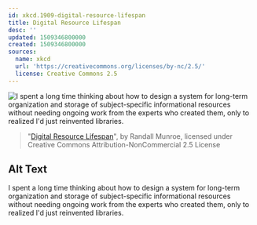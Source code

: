 ```yaml
---
id: xkcd.1909-digital-resource-lifespan
title: Digital Resource Lifespan
desc: ''
updated: 1509346800000
created: 1509346800000
sources:
  name: xkcd
  url: 'https://creativecommons.org/licenses/by-nc/2.5/'
  license: Creative Commons 2.5
---
```

![I spent a long time thinking about how to design a system for long-term organization and storage of subject-specific informational resources without needing ongoing work from the experts who created them, only to realized I'd just reinvented libraries.](https://imgs.xkcd.com/comics/digital_resource_lifespan.png)
> "[Digital Resource Lifespan](https://xkcd.com/1909/)", by Randall Munroe, licensed under Creative Commons Attribution-NonCommercial 2.5 License

## Alt Text
I spent a long time thinking about how to design a system for long-term organization and storage of subject-specific informational resources without needing ongoing work from the experts who created them, only to realized I'd just reinvented libraries.
